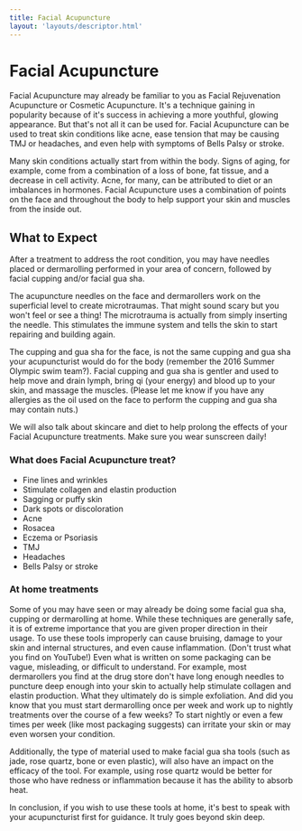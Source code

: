 ```yaml
---
title: Facial Acupuncture
layout: 'layouts/descriptor.html'
---
```


# Facial Acupuncture

Facial Acupuncture may already be familiar to you as Facial Rejuvenation Acupuncture or Cosmetic Acupuncture. It's a technique gaining in popularity because of it's success in achieving a more youthful, glowing appearance. But that's not all it can be used for. Facial Acupuncture can be used to treat skin conditions like acne, ease tension that may be causing TMJ or headaches, and even help with symptoms of Bells Palsy or stroke.

Many skin conditions actually start from within the body. Signs of aging, for example, come from a combination of a loss of bone, fat tissue, and a decrease in cell activity. Acne, for many, can be attributed to diet or an imbalances in hormones. Facial Acupuncture uses a combination of points on the face and throughout the body to help support your skin and muscles from the inside out.

## What to Expect

After a treatment to address the root condition, you may have needles placed or dermarolling performed in your area of concern, followed by facial cupping and/or facial gua sha.

The acupuncture needles on the face and dermarollers work on the superficial level to create microtraumas. That might sound scary but you won't feel or see a thing\! The microtrauma is actually from simply inserting the needle. This stimulates the immune system and tells the skin to start repairing and building again.

The cupping and gua sha for the face, is not the same cupping and gua sha your acupuncturist would do for the body (remember the 2016 Summer Olympic swim team?). Facial cupping and gua sha is gentler and used to help move and drain lymph, bring qi (your energy) and blood up to your skin, and massage the muscles. (Please let me know if you have any allergies as the oil used on the face to perform the cupping and gua sha may contain nuts.)

We will also talk about skincare and diet to help prolong the effects of your Facial Acupuncture treatments. Make sure you wear sunscreen daily\!

### What does Facial Acupuncture treat?

* Fine lines and wrinkles
* Stimulate collagen and elastin production
* Sagging or puffy skin
* Dark spots or discoloration
* Acne
* Rosacea
* Eczema or Psoriasis
* TMJ
* Headaches
* Bells Palsy or stroke

### At home treatments

Some of you may have seen or may already be doing some facial gua sha, cupping or dermarolling at home. While these techniques are generally safe, it is of extreme importance that you are given proper direction in their usage. To use these tools improperly can cause bruising, damage to your skin and internal structures, and even cause inflammation. (Don't trust what you find on YouTube\!) Even what is written on some packaging can be vague, misleading, or difficult to understand. For example, most dermarollers you find at the drug store don't have long enough needles to puncture deep enough into your skin to actually help stimulate collagen and elastin production. What they ultimately do is simple exfoliation. And did you know that you must start dermarolling once per week and work up to nightly treatments over the course of a few weeks? To start nightly or even a few times per week (like most packaging suggests) can irritate your skin or may even worsen your condition.

Additionally, the type of material used to make facial gua sha tools (such as jade, rose quartz, bone or even plastic), will also have an impact on the efficacy of the tool. For example, using rose quartz would be better for those who have redness or inflammation because it has the ability to absorb heat.

In conclusion, if you wish to use these tools at home, it's best to speak with your acupuncturist first for guidance. It truly goes beyond skin deep.
